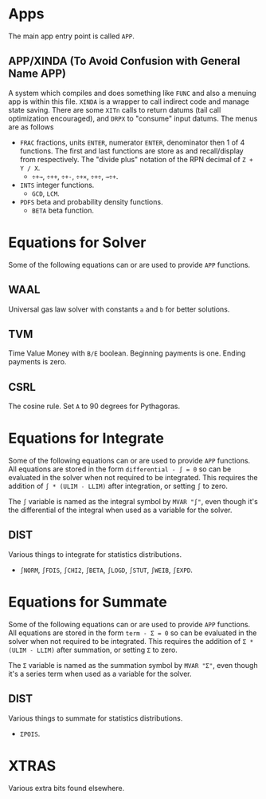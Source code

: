 # Apps
The main app entry point is called `APP`.

## APP/XINDA (To Avoid Confusion with General Name APP)
A system which compiles and does something like `FUNC` and also a menuing app is within this file.
`XINDA` is a wrapper to call indirect code and manage state saving. There are some `XITn` calls
to return datums (tail call optimization encouraged), and `DRPX` to "consume" input datums.
The menus are as follows
 * `FRAC` fractions, units `ENTER`, numerator `ENTER`, denominator then 1 of 4 functions. The first and last
 functions are store as and recall/display from respectively. The "divide plus" notation of the RPN decimal
 of `Z + Y / X`.
   * `÷+→`, `÷++`, `÷+-`, `÷+×`, `÷+÷`, `→÷+`.
 * `INTS` integer functions.
   * `GCD`, `LCM`.
 * `PDFS` beta and probability density functions.
   * `BETA` beta function.

# Equations for Solver
Some of the following equations can or are used to provide `APP` functions.

## WAAL
Universal gas law solver with constants `a` and `b` for better solutions.

## TVM
Time Value Money with `B/E` boolean. Beginning payments is one. Ending payments is zero. 

## CSRL
The cosine rule. Set `A` to 90 degrees for Pythagoras.

# Equations for Integrate
Some of the following equations can or are used to provide `APP` functions.
All equations are stored in the form `differential - ∫ = 0` so can be evaluated in
the solver when not required to be integrated. This requires the addition of
`∫ * (ULIM - LLIM)` after integration, or setting `∫` to zero.

The `∫` variable is named as the integral symbol by `MVAR "∫"`, even though it's the
differential of the integral when used as a variable for the solver.

## DIST
Various things to integrate for statistics distributions.
  * `∫NORM`, `∫FDIS`, `∫CHI2`, `∫BETA`, `∫LOGD`, `∫STUT`, `∫WEIB`, `∫EXPD`.

# Equations for Summate
Some of the following equations can or are used to provide `APP` functions.
All equations are stored in the form `term - Σ = 0` so can be evaluated in
the solver when not required to be integrated. This requires the addition of
`Σ * (ULIM - LLIM)` after summation, or setting `Σ` to zero.

The `Σ` variable is named as the summation symbol by `MVAR "Σ"`, even though it's
a series term when used as a variable for the solver.

## DIST
Various things to summate for statistics distributions.
  * `ΣPOIS`.

# XTRAS
Various extra bits found elsewhere.

